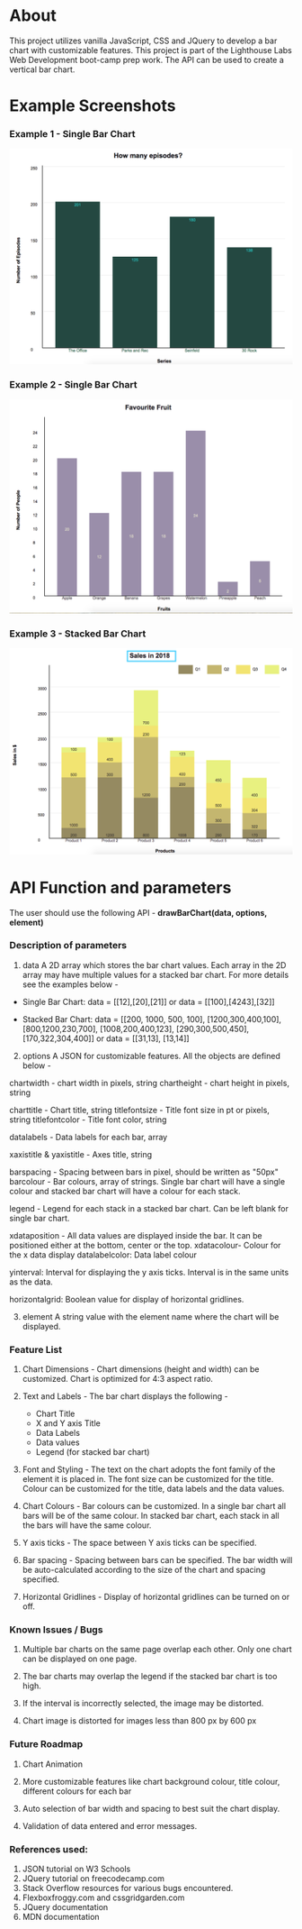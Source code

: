 # About
This project utilizes vanilla JavaScript, CSS and JQuery to develop a bar chart with customizable features. This project is part of the Lighthouse Labs Web Development boot-camp prep work. The API can be used to create a vertical bar chart.

# Example Screenshots 

### Example 1 - Single Bar Chart

![alt text](screenshots/barchart1.png "Single Bar Chart 1")

### Example 2 - Single Bar Chart 

![alt text](screenshots/barchart2.png "Single Bar Chart 2")

### Example 3 - Stacked Bar Chart

![alt text](screenshots/barchart3.png "Stacked Bar Chart")

# API Function and parameters

The user should use the following API - 
**drawBarChart(data, options, element)**

### Description of parameters

1. data 
A 2D array which stores the bar chart values. Each array in the 2D array may have multiple values for a stacked bar chart. 
For more details see the examples below -
- Single Bar Chart:
data = [[12],[20],[21]] or
data = [[100],[4243],[32]]

- Stacked Bar Chart:
data = [[200, 1000, 500, 100], [1200,300,400,100], [800,1200,230,700], [1008,200,400,123], [290,300,500,450], [170,322,304,400]] or
data = [[31,13], [13,14]]

2. options
A JSON for customizable features. All the objects are defined below -


  chartwidth -  chart width in pixels, string
  chartheight - chart height in pixels, string

  charttitle -  Chart title, string
  titlefontsize - Title font size in pt or pixels, string
  titlefontcolor - Title font color, string

  datalabels - Data labels for each bar, array

  xaxistitle & yaxistitle - Axes title, string

  barspacing - Spacing between bars in pixel, should be written as "50px"
  barcolour - Bar colours, array of strings. Single bar chart will have a single colour and stacked bar chart will have a colour for each stack. 

  legend - Legend for each stack in a stacked bar chart. Can be left blank for single bar chart.

  xdataposition - All data values are displayed inside the bar. It can be positioned either at the bottom, center or the top. 
  xdatacolour- Colour for the x data display
  datalabelcolor: Data label colour

  yinterval: Interval for displaying the y axis ticks. Interval is in the same units as the data.

  horizontalgrid: Boolean value for display of horizontal gridlines.

3. element
A string value with the element name where the chart will be displayed. 


### Feature List 

1. Chart Dimensions - Chart dimensions (height and width) can be customized. Chart is optimized for 4:3 aspect ratio.

2. Text and Labels - The bar chart displays the following -
    - Chart Title 
    - X and Y axis Title
    - Data Labels
    - Data values
    - Legend (for stacked bar chart)

3. Font and Styling - The text on the chart adopts the font family of the element it is placed in. The font size can be customized for the title. Colour can be customized for the title, data labels and the data values. 

4. Chart Colours - Bar colours can be customized. In a single bar chart all bars will be of the same colour. In stacked bar chart, each stack in all the bars will have the same colour. 

5. Y axis ticks - The space between Y axis ticks can be specified. 

6. Bar spacing - Spacing between bars can be specified. The bar width will be auto-calculated according to the size of the chart and spacing specified. 

7. Horizontal Gridlines - Display of horizontal gridlines can be turned on or off.

### Known Issues / Bugs

1. Multiple bar charts on the same page overlap each other. Only one chart can be displayed on one page.

2. The bar charts may overlap the legend if the stacked bar chart is too high.

3. If the interval is incorrectly selected, the image may be distorted.

4. Chart image is distorted for images less than 800 px by 600 px


### Future Roadmap

1. Chart Animation

2. More customizable features like chart background colour, title colour, different colours for each bar

3. Auto selection of bar width and spacing to best suit the chart display.

4. Validation of data entered and error messages.


### References used:
1. JSON tutorial on W3 Schools
2. JQuery tutorial on freecodecamp.com
2. Stack Overflow resources for various bugs encountered.
3. Flexboxfroggy.com and cssgridgarden.com
4. JQuery documentation
5. MDN documentation

